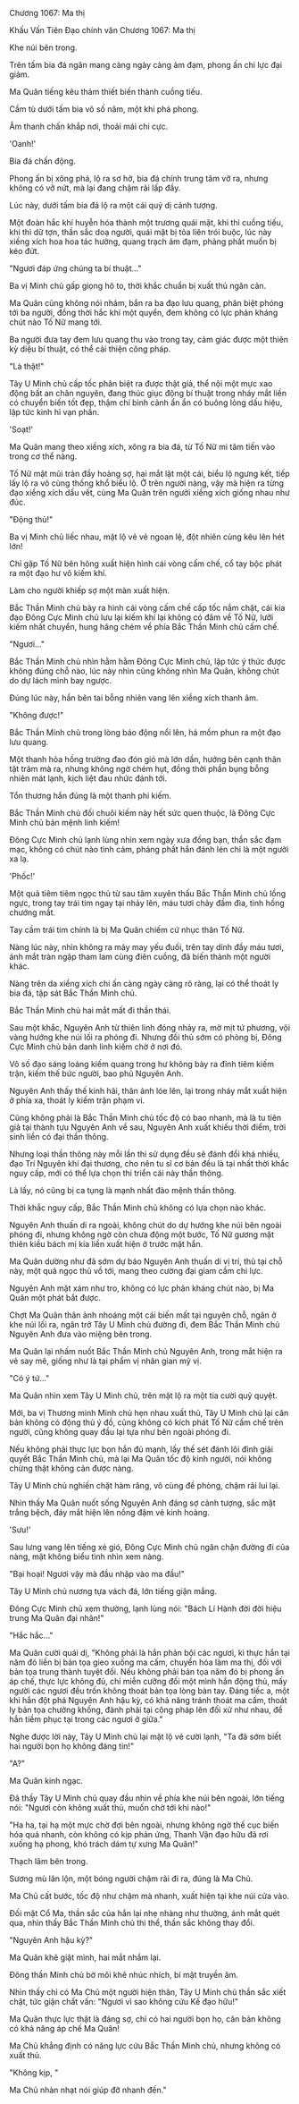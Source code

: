 




Chương 1067: Ma thị


Khấu Vấn Tiên Đạo chính văn Chương 1067: Ma thị

Khe núi bên trong.

Trên tấm bia đá ngân mang càng ngày càng ảm đạm, phong ấn chi lực đại giảm.

Ma Quân tiếng kêu thảm thiết biến thành cuồng tiếu.

Cầm tù dưới tấm bia vô số năm, một khi phá phong.

Âm thanh chấn khắp nơi, thoải mái chi cực.

'Oanh!'

Bia đá chấn động.

Phong ấn bị xông phá, lộ ra sơ hở, bia đá chính trung tâm vỡ ra, nhưng không có vỡ nứt, mà lại đang chậm rãi lấp đầy.

Lúc này, dưới tấm bia đá lộ ra một cái quỷ dị cảnh tượng.

Một đoàn hắc khí huyễn hóa thành một trương quái mặt, khi thì cuồng tiếu, khi thì dữ tợn, thần sắc doạ người, quái mặt bị tỏa liên trói buộc, lúc này xiềng xích hoa hoa tác hưởng, quang trạch ảm đạm, phảng phất muốn bị kéo đứt.

"Ngươi đáp ứng chúng ta bí thuật..."

Ba vị Minh chủ gấp giọng hô to, thời khắc chuẩn bị xuất thủ ngăn cản.

Ma Quân cũng không nói nhảm, bắn ra ba đạo lưu quang, phân biệt phóng tới ba người, đồng thời hắc khí một quyển, đem không có lực phản kháng chút nào Tố Nữ mang tới.

Ba người đưa tay đem lưu quang thu vào trong tay, cảm giác được một thiên kỳ diệu bí thuật, có thể cải thiện công pháp.

"Là thật!"

Tây U Minh chủ cấp tốc phân biệt ra được thật giả, thể nội một mực xao động bất an chân nguyên, đang thúc giục động bí thuật trong nháy mắt liền có chuyển biến tốt đẹp, thậm chí bình cảnh ẩn ẩn có buông lỏng dấu hiệu, lập tức kinh hỉ vạn phần.

'Soạt!'

Ma Quân mang theo xiềng xích, xông ra bia đá, từ Tố Nữ mi tâm tiến vào trong cơ thể nàng.

Tố Nữ mặt mũi tràn đầy hoảng sợ, hai mắt lật một cái, biểu lộ ngưng kết, tiếp lấy lộ ra vô cùng thống khổ biểu lộ. Ở trên người nàng, vậy mà hiện ra từng đạo xiềng xích dấu vết, cùng Ma Quân trên người xiềng xích giống nhau như đúc.

"Động thủ!"

Ba vị Minh chủ liếc nhau, mặt lộ vẻ vẻ ngoan lệ, đột nhiên cùng kêu lên hét lớn!

Chỉ gặp Tố Nữ bên hông xuất hiện hình cái vòng cấm chế, cổ tay bộc phát ra một đạo hư vô kiếm khí.

Làm cho người khiếp sợ một màn xuất hiện.

Bắc Thần Minh chủ bày ra hình cái vòng cấm chế cấp tốc nắm chặt, cái kia đạo Đông Cực Minh chủ lưu lại kiếm khí lại không có đâm về Tố Nữ, lưỡi kiếm nhất chuyển, hung hăng chém về phía Bắc Thần Minh chủ cấm chế.

"Ngươi..."

Bắc Thần Minh chủ nhìn hằm hằm Đông Cực Minh chủ, lập tức ý thức được không đúng chỗ nào, lúc này nhìn cũng không nhìn Ma Quân, không chút do dự lách mình bay ngược.

Đúng lúc này, hắn bên tai bỗng nhiên vang lên xiềng xích thanh âm.

"Không được!"

Bắc Thần Minh chủ trong lòng báo động nổi lên, há mồm phun ra một đạo lưu quang.

Một thanh hỏa hồng trường đao đón gió mà lớn dần, hướng bên cạnh thân tật trảm mà ra, nhưng không ngờ chém hụt, đồng thời phần bụng bỗng nhiên mát lạnh, kịch liệt đau nhức đánh tới.

Tổn thương hắn đúng là một thanh phi kiếm.

Bắc Thần Minh chủ đối chuôi kiếm này hết sức quen thuộc, là Đông Cực Minh chủ bản mệnh linh kiếm!

Đông Cực Minh chủ lạnh lùng nhìn xem ngày xưa đồng bạn, thần sắc đạm mạc, không có chút nào tình cảm, phảng phất hắn đánh lén chỉ là một người xa lạ.

'Phốc!'

Một quả tiêm tiêm ngọc thủ từ sau tâm xuyên thấu Bắc Thần Minh chủ lồng ngực, trong tay trái tim ngay tại nhảy lên, máu tươi chảy đầm đìa, tinh hồng chướng mắt.

Tay cầm trái tim chính là bị Ma Quân chiếm cứ nhục thân Tố Nữ.

Nàng lúc này, nhìn không ra mảy may yếu đuối, trên tay dính đầy máu tươi, ánh mắt tràn ngập tham lam cùng điên cuồng, đã biến thành một người khác.

Nàng trên da xiềng xích chi ấn càng ngày càng rõ ràng, lại có thể thoát ly bia đá, tập sát Bắc Thần Minh chủ.

Bắc Thần Minh chủ hai mắt mất đi thần thái.

Sau một khắc, Nguyên Anh từ thiên linh đóng nhảy ra, mờ mịt tứ phương, vội vàng hướng khe núi lối ra phóng đi. Nhưng đối thủ sớm có phòng bị, Đông Cực Minh chủ bản danh linh kiếm chờ ở nơi đó.

Vô số đạo sáng loáng kiếm quang trong hư không bày ra đỉnh tiêm kiếm trận, kiếm thế bức người, bao phủ Nguyên Anh.

Nguyên Anh thấy thế kinh hãi, thân ảnh lóe lên, lại trong nháy mắt xuất hiện ở phía xa, thoát ly kiếm trận phạm vi.

Cũng không phải là Bắc Thần Minh chủ tốc độ có bao nhanh, mà là tu tiên giả tại thành tựu Nguyên Anh về sau, Nguyên Anh xuất khiếu thời điểm, trời sinh liền có đại thần thông.

Nhưng loại thần thông này mỗi lần thi sử dụng đều sẽ đánh đổi khá nhiều, đạo Trí Nguyên khí đại thương, cho nên tu sĩ cơ bản đều là tại nhất thời khắc nguy cấp, mới có thể lựa chọn thi triển cái này thần thông.

Là lấy, nó cũng bị ca tụng là mạnh nhất đào mệnh thần thông.

Thời khắc nguy cấp, Bắc Thần Minh chủ không có lựa chọn nào khác.

Nguyên Anh thuấn di ra ngoài, không chút do dự hướng khe núi bên ngoài phóng đi, nhưng không ngờ còn chưa động một bước, Tố Nữ gương mặt thiên kiều bách mị kia liền xuất hiện ở trước mặt hắn.

Ma Quân dường như đã sớm dự báo Nguyên Anh thuấn di vị trí, thủ tại chỗ này, một quả ngọc thủ vồ tới, mang theo cường đại giam cầm chi lực.

Nguyên Anh mặt xám như tro, không có lực phản kháng chút nào, bị Ma Quân một phát bắt được.

Chợt Ma Quân thân ảnh nhoáng một cái biến mất tại nguyên chỗ, ngăn ở khe núi lối ra, ngăn trở Tây U Minh chủ đường đi, đem Bắc Thần Minh chủ Nguyên Anh đưa vào miệng bên trong.

Ma Quân lại nhấm nuốt Bắc Thần Minh chủ Nguyên Anh, trong mắt hiện ra vẻ say mê, giống như là tại phẩm vị nhân gian mỹ vị.

"Có ý tứ..."

Ma Quân nhìn xem Tây U Minh chủ, trên mặt lộ ra một tia cười quỷ quyệt.

Mới, ba vị Thương minh Minh chủ hẹn nhau xuất thủ, Tây U Minh chủ lại căn bản không có động thủ ý đồ, cũng không có kích phát Tố Nữ cấm chế trên người, cũng không quay đầu lại tựa như bên ngoài phóng đi.

Nếu không phải thực lực bọn hắn đủ mạnh, lấy thế sét đánh lôi đình giải quyết Bắc Thần Minh chủ, mà lại Ma Quân tốc độ kinh người, nói không chừng thật không cản được nàng.

Tây U Minh chủ nghiến chặt hàm răng, vô cùng đề phòng, chậm rãi lui lại.

Nhìn thấy Ma Quân nuốt sống Nguyên Anh đáng sợ cảnh tượng, sắc mặt trắng bệch, đáy mắt hiện lên nồng đậm vẻ kinh hoàng.

'Sưu!'

Sau lưng vang lên tiếng xé gió, Đông Cực Minh chủ ngăn chặn đường đi của nàng, mặt không biểu tình nhìn xem nàng.

"Bại hoại! Ngươi vậy mà đầu nhập vào ma đầu!"

Tây U Minh chủ nương tựa vách đá, lớn tiếng giận mắng.

Đông Cực Minh chủ xem thường, lạnh lùng nói: "Bách Lí Hành đời đời hiệu trung Ma Quân đại nhân!"

"Hắc hắc..."

Ma Quân cười quái dị, "Không phải là hắn phản bội các ngươi, kì thực hắn tại năm đó liền bị bản tọa gieo xuống ma cấm, chuyển hóa làm ma thị, đối với bản tọa trung thành tuyệt đối. Nếu không phải bản tọa năm đó bị phong ấn áp chế, thực lực không đủ, chỉ miễn cưỡng đối một mình hắn động thủ, mấy người các ngươi đều trốn không thoát bản tọa lòng bàn tay. Đáng tiếc a, một khi hắn đột phá Nguyên Anh hậu kỳ, có khả năng tránh thoát ma cấm, thoát ly bản tọa chưởng khống, đành phải tại công pháp lên đối xử như nhau, để hắn tiềm phục tại trong các ngươi ở giữa."

Nghe được lời này, Tây U Minh chủ lại mặt lộ vẻ cười lạnh, "Ta đã sớm biết hai người bọn họ không đáng tin!"

"A?"

Ma Quân kinh ngạc.

Đã thấy Tây U Minh chủ quay đầu nhìn về phía khe núi bên ngoài, lớn tiếng nói: "Ngươi còn không xuất thủ, muốn chờ tới khi nào!"

"Ha ha, tại hạ một mực chờ đợi bên ngoài, nhưng không ngờ thế cục biến hóa quá nhanh, còn không có kịp phản ứng, Thanh Vận đạo hữu đã rơi xuống hạ phong, khó trách dám tự xưng Ma Quân!"

Thạch lâm bên trong.

Sương mù lăn lộn, một bóng người chậm rãi đi ra, đúng là Ma Chủ.

Ma Chủ cất bước, tốc độ như chậm mà nhanh, xuất hiện tại khe núi cửa vào.

Đối mặt Cổ Ma, thần sắc của hắn lại nhẹ nhàng như thường, ánh mắt quét qua, nhìn thấy Bắc Thần Minh chủ thi thể, thần sắc không thay đổi.

"Nguyên Anh hậu kỳ?"

Ma Quân khẽ giật mình, hai mắt nhắm lại.

Đông thần Minh chủ bờ môi khẽ nhúc nhích, bí mật truyền âm.

Nhìn thấy chỉ có Ma Chủ một người hiện thân, Tây U Minh chủ thần sắc xiết chặt, tức giận chất vấn: "Ngươi vì sao không cứu Kế đạo hữu!"

Ma Quân thực lực thật là đáng sợ, chỉ có hai người bọn họ, căn bản không có khả năng áp chế Ma Quân!

Ma Chủ khẳng định có năng lực cứu Bắc Thần Minh chủ, nhưng không có xuất thủ.

"Không kịp, "

Ma Chủ nhàn nhạt nói giúp đỡ nhanh đến."




